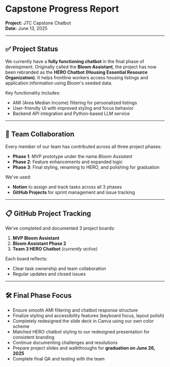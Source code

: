 # Capstone Progress Report  
**Project:** JTC Capstone Chatbot  
**Date:** June 13, 2025  

---

## ✅ Project Status

We currently have a **fully functioning chatbot** in the final phase of development. Originally called the **Bloom Assistant**, the project has now been rebranded as the **HERO Chatbot (Housing Essential Resource Organization)**. It helps frontline workers access housing listings and application information using Bloom's seeded data.

Key functionality includes:
- AMI (Area Median Income) filtering for personalized listings
- User-friendly UI with improved styling and focus behavior
- Backend API integration and Python-based LLM service

---

## 🤝 Team Collaboration

Every member of our team has contributed across all three project phases:

- **Phase 1**: MVP prototype under the name *Bloom Assistant*
- **Phase 2**: Feature enhancements and expanded logic
- **Phase 3**: Final styling, renaming to HERO, and polishing for graduation

We've used:
- **Notion** to assign and track tasks across all 3 phases
- **GitHub Projects** for sprint management and issue tracking

---

## 📋 GitHub Project Tracking

We’ve completed and documented 3 project boards:
1. **MVP Bloom Assistant**
2. **Bloom Assistant Phase 2**
3. **Team 3 HERO Chatbot** *(currently active)*

Each board reflects:
- Clear task ownership and team collaboration
- Regular updates and closed issues

---

## 🛠️ Final Phase Focus

- Ensure smooth AMI filtering and chatbot response structure  
- Finalize styling and accessibility features (keyboard focus, layout polish)  
- Completely redesigned the slide deck in Canva using our own color scheme  
- Matched HERO chatbot styling to our redesigned presentation for consistent branding  
- Continue documenting challenges and resolutions  
- Prepare project slides and walkthroughs for **graduation on June 26, 2025**  
- Complete final QA and testing with the team

